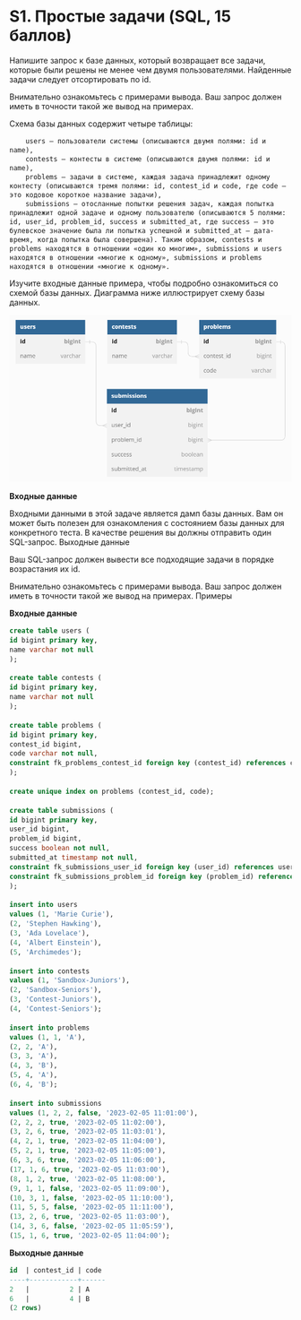 # S1. Простые задачи (SQL, 15 баллов)

Напишите запрос к базе данных, который возвращает все задачи, которые были решены не менее чем двумя пользователями. Найденные задачи следует отсортировать по id.

Внимательно ознакомьтесь с примерами вывода. Ваш запрос должен иметь в точности такой же вывод на примерах.

Схема базы данных содержит четыре таблицы:

```
    users — пользователи системы (описываются двумя полями: id и name),
    contests — контесты в системе (описываются двумя полями: id и name),
    problems — задачи в системе, каждая задача принадлежит одному контесту (описываются тремя полями: id, contest_id и code, где code — это кодовое короткое название задачи),
    submissions — отосланные попытки решения задач, каждая попытка принадлежит одной задаче и одному пользователю (описываются 5 полями: id, user_id, problem_id, success и submitted_at, где success — это булевское значение была ли попытка успешной и submitted_at — дата-время, когда попытка была совершена). Таким образом, contests и problems находятся в отношении «один ко многим», submissions и users находятся в отношении «многие к одному», submissions и problems находятся в отношении «многие к одному».
```

Изучите входные данные примера, чтобы подробно ознакомиться со схемой базы данных. Диаграмма ниже иллюстрирует схему базы данных.

![img.png](img.png)

**Входные данные**

Входными данными в этой задаче является дамп базы данных. Вам он может быть полезен для ознакомления с состоянием базы данных для конкретного теста. В качестве решения вы должны отправить один SQL-запрос.
Выходные данные

Ваш SQL-запрос должен вывести все подходящие задачи в порядке возрастания их id.

Внимательно ознакомьтесь с примерами вывода. Ваш запрос должен иметь в точности такой же вывод на примерах.
Примеры

**Входные данные**

```sql
create table users (
id bigint primary key,
name varchar not null
);

create table contests (
id bigint primary key,
name varchar not null
);

create table problems (
id bigint primary key,
contest_id bigint,
code varchar not null,
constraint fk_problems_contest_id foreign key (contest_id) references contests (id)
);

create unique index on problems (contest_id, code);

create table submissions (
id bigint primary key,
user_id bigint,
problem_id bigint,
success boolean not null,
submitted_at timestamp not null,
constraint fk_submissions_user_id foreign key (user_id) references users (id),
constraint fk_submissions_problem_id foreign key (problem_id) references problems (id)
);

insert into users
values (1, 'Marie Curie'),
(2, 'Stephen Hawking'),
(3, 'Ada Lovelace'),
(4, 'Albert Einstein'),
(5, 'Archimedes');

insert into contests
values (1, 'Sandbox-Juniors'),
(2, 'Sandbox-Seniors'),
(3, 'Contest-Juniors'),
(4, 'Contest-Seniors');

insert into problems
values (1, 1, 'A'),
(2, 2, 'A'),
(3, 3, 'A'),
(4, 3, 'B'),
(5, 4, 'A'),
(6, 4, 'B');

insert into submissions
values (1, 2, 2, false, '2023-02-05 11:01:00'),
(2, 2, 2, true, '2023-02-05 11:02:00'),
(3, 2, 6, true, '2023-02-05 11:03:01'),
(4, 2, 1, true, '2023-02-05 11:04:00'),
(5, 2, 1, true, '2023-02-05 11:05:00'),
(6, 3, 6, true, '2023-02-05 11:06:00'),
(17, 1, 6, true, '2023-02-05 11:03:00'),
(8, 1, 2, true, '2023-02-05 11:08:00'),
(9, 1, 1, false, '2023-02-05 11:09:00'),
(10, 3, 1, false, '2023-02-05 11:10:00'),
(11, 5, 5, false, '2023-02-05 11:11:00'),
(13, 2, 6, true, '2023-02-05 11:03:00'),
(14, 3, 6, false, '2023-02-05 11:05:59'),
(15, 1, 6, true, '2023-02-05 11:04:00');

```

**Выходные данные**

```sql
id  | contest_id | code
----+------------+------
2   |          2 | A
6   |          4 | B
(2 rows)
```

